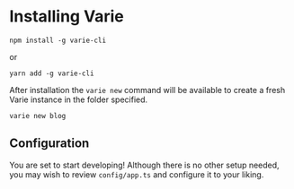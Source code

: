 # Installing Varie

`npm install -g varie-cli`

or

`yarn add -g varie-cli`

After installation the `varie new` command will be available to create a fresh Varie instance in the folder specified.

`varie new blog`

## Configuration

You are set to start developing! Although there is no other setup needed, you may wish to review `config/app.ts` and configure it to your liking.
